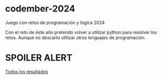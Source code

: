 # codember-2024

Juego con retos de programación y lógica 2024

Con el reto de éste año pretendo volver a utilizar python para resolver los retos. Aunque no descarto utilizar otros lenguajes de programación.

# SPOILER ALERT

[Todos los resultados](solutions.md)
